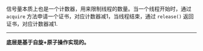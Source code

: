 
信号量本质上也是一个计数器，用来限制线程的数量。当一个线程开始时，通过 `acquire` 方法申请一个证书，对应计数器减1，当线程结束，通过 `release()` 返回证书，对应计数器减1.

-----

**底层是基于自旋+原子操作实现的。**

